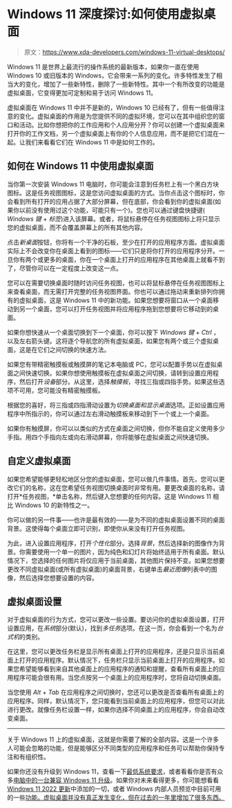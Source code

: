 # Windows 11 深度探讨:如何使用虚拟桌面

> 原文：<https://www.xda-developers.com/windows-11-virtual-desktops/>

Windows 11 是世界上最流行的操作系统的最新版本，如果你一直在使用 Windows 10 或旧版本的 Windows，它会带来一系列的变化。许多特性发生了相当大的变化，增加了一些新特性，删除了一些新特性。其中一个有所改变的功能是虚拟桌面，它变得更加可定制和易于访问 Windows 11。

虚拟桌面在 Windows 11 中并不是新的，Windows 10 已经有了，但有一些值得注意的变化。虚拟桌面的作用是为您提供不同的虚拟环境，您可以在其中组织您的窗口和活动。比如你想把你的工作应用和个人应用分开？你可以创建一个虚拟桌面来打开你的工作文档，另一个虚拟桌面上有你的个人信息应用，而不是把它们混在一起。让我们来看看它们在 Windows 11 中是如何工作的。

## 如何在 Windows 11 中使用虚拟桌面

当你第一次安装 Windows 11 电脑时，你可能会注意到任务栏上有一个黑白方块图标。这是任务视图图标，这是您访问虚拟桌面的方式。当你点击这个图标时，你会看到所有打开的应用占据了大部分屏幕，但在底部，你会看到你的虚拟桌面(如果你以前没有使用过这个功能，可能只有一个)。您也可以通过键盘快捷键( *Windows 键* + *标签*)进入该屏幕。或者，将鼠标悬停在任务视图图标上将只显示您的虚拟桌面，而不会覆盖屏幕上的所有其他内容。

点击*新桌面*按钮，你将有一个干净的石板，至少在打开的应用程序方面。虚拟桌面实际上不会改变你在桌面上看到的图标——它们只是将你打开的应用程序分开。一旦你有两个或更多的桌面，你在一个桌面上打开的应用程序在其他桌面上就看不到了，尽管你可以在一定程度上改变这一点。

您可以在需要切换桌面时随时访问任务视图，也可以将鼠标悬停在任务视图图标上来查看桌面，而无需打开完整的任务视图界面。你也可以通过拖动来重新排列你拥有的虚拟桌面，这是 Windows 11 中的新功能。如果您想要将窗口从一个桌面移动到另一个桌面，您可以打开任务视图并将应用程序拖到您想要将它移动到的桌面。

如果你想快速从一个桌面切换到下一个桌面，你可以按下 *Windows 键* + *Ctrl* ，以及左右箭头键。这将逐个导航您的所有虚拟桌面，如果您有两个或三个虚拟桌面，这是在它们之间切换的快速方法。

如果您有带精密触摸板或触摸屏的笔记本电脑或 PC，您可以配置手势以在虚拟桌面之间快速切换。如果你想使用触摸板在虚拟桌面之间切换，请转到设置应用程序，然后打开*设备*部分。从这里，选择*触摸板*，寻找三指或四指手势。如果这些选项不可用，您可能没有精密触摸板。

根据您的喜好，将三指或四指滑动设置为*切换桌面和显示桌面*选项。正如设置应用程序中所指示的，你可以通过左右滑动触摸板来移动到下一个或上一个桌面。

如果你有触摸屏，你可以以类似的方式在桌面之间切换，但你不能自定义使用多少手指。用四个手指向左或向右滑动屏幕，你将能够在虚拟桌面之间快速切换。

## 自定义虚拟桌面

如果您希望能够更轻松地区分您的虚拟桌面，您可以做几件事情。首先，您可以更改它们的名称，这在您希望任务视图切换桌面时非常有用。要更改桌面的名称，请打开*任务视图，*单击名称，然后键入您想要的任何内容。这是 Windows 11 相比 Windows 10 的新特性之一。

你可以做的另一件事——也许是最有效的——是为不同的虚拟桌面设置不同的桌面背景。这使得每个桌面立即可识别，即使你从来没有打开任务视图。

为此，进入设置应用程序，打开*个性化*部分。选择*背景*，然后选择新的图像作为背景。你需要使用一个单一的图片，因为纯色和幻灯片将始终适用于所有桌面。默认情况下，您选择的任何图片将仅应用于当前桌面，其他图片保持不变。如果您想要更改不同虚拟桌面(或所有虚拟桌面)的桌面背景，右键单击*最近图像*列表中的图像，然后选择您想要设置的内容。

## 虚拟桌面设置

对于虚拟桌面的行为方式，您可以更改一些设置。要访问你的虚拟桌面设置，打开设置应用，在*系统*部分(默认)，找到*多任务*选项。在这一页，你会看到一个名为*台式机*的类别。

在这里，您可以更改任务栏是显示所有桌面上打开的应用程序，还是只显示当前桌面上打开的应用程序。默认情况下，任务栏只显示当前桌面上打开的应用程序。如果您希望能够看到来自其他桌面上的应用程序的通知和提醒，查看所有桌面上的应用程序可能会很有用。当您点按另一个桌面上的应用程序时，您将自动切换桌面。

当您使用 *Alt* + *Tab* 在应用程序之间切换时，您还可以更改是否查看所有桌面上的应用程序。同样，默认情况下，您只能看到当前桌面上的应用程序，但您可以对此进行更改。就像任务栏设置一样，如果你选择不同桌面上的应用程序，你会自动改变桌面。

* * *

关于 Windows 11 上的虚拟桌面，这就是你需要了解的全部内容。这是一个许多人可能会忽略的功能，但是能够区分不同类型的应用程序和任务可以帮助你保持专注和有组织性。

如果你还没有升级到 Windows 11，查看一下[最低系统要求](https://www.xda-developers.com/windows-11-minimum-requirements/)，或者看看你是否有众多[电脑中的一台兼容 Windows 11 升级](https://www.xda-developers.com/windows-11-compatible-pc/)。如果你对未来看得更多，你可能想看看 [Windows 11 2022 更新](https://www.xda-developers.com/windows-11-22h2/)中添加的一切，或者 Windows 内部人员预览中目前可用的一些[功能。虚拟桌面并没有真正发生变化，但在过去的一年里增加了很多东西。](https://www.xda-developers.com/windows-11-features-in-preview/)